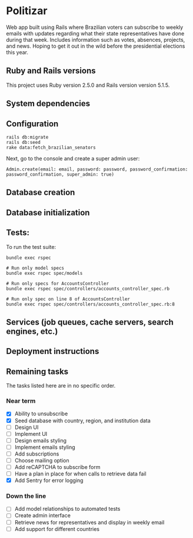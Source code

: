 # Politizar

Web app built using Rails where Brazilian voters can subscribe to weekly emails with updates regarding what their state representatives have done during that week. Includes information such as votes, absences, projects, and news. Hoping to get it out in the wild before the presidential elections this year.

## Ruby and Rails versions

This project uses Ruby version 2.5.0 and Rails version version 5.1.5.

## System dependencies

## Configuration

```
rails db:migrate
rails db:seed
rake data:fetch_brazilian_senators
```

Next, go to the console and create a super admin user:

```
Admin.create(email: email, password: password, password_confirmation: password_confirmation, super_admin: true)
```

## Database creation

## Database initialization

## Tests:

To run the test suite:

```
bundle exec rspec

# Run only model specs
bundle exec rspec spec/models

# Run only specs for AccountsController
bundle exec rspec spec/controllers/accounts_controller_spec.rb

# Run only spec on line 8 of AccountsController
bundle exec rspec spec/controllers/accounts_controller_spec.rb:8
```

## Services (job queues, cache servers, search engines, etc.)

## Deployment instructions

## Remaining tasks

The tasks listed here are in no specific order.

### Near term

- [x] Ability to unsubscribe
- [x] Seed database with country, region, and institution data
- [ ] Design UI
- [ ] Implement UI
- [ ] Design emails styling
- [ ] Implement emails styling
- [ ] Add subscriptions
- [ ] Choose mailing option
- [ ] Add reCAPTCHA to subscribe form
- [ ] Have a plan in place for when calls to retrieve data fail
- [x] Add Sentry for error logging

### Down the line

- [ ] Add model relationships to automated tests
- [ ] Create admin interface
- [ ] Retrieve news for representatives and display in weekly email
- [ ] Add support for different countries
